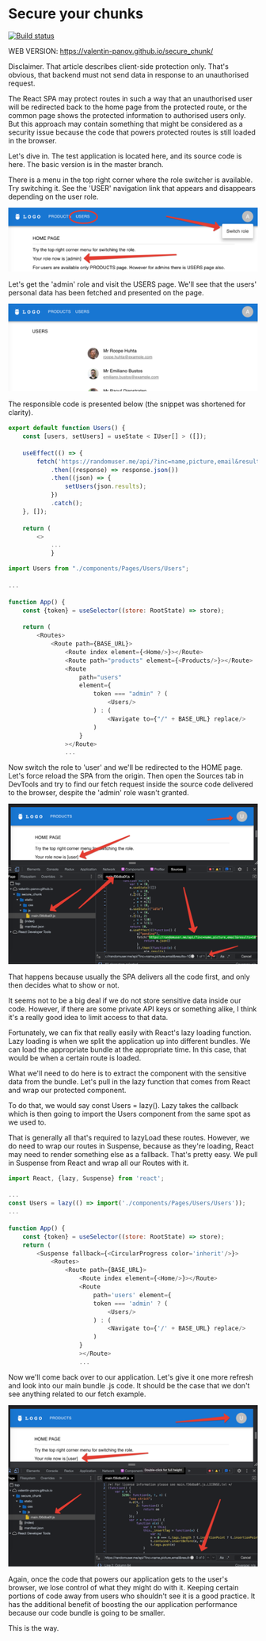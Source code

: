 # Secure your chunks

[![Build status](https://ci.appveyor.com/api/projects/status/b15eamwtlcqhwsed?svg=true)](https://ci.appveyor.com/project/vapanov/secure-chunk)

WEB VERSION: https://valentin-panov.github.io/secure_chunk/

Disclaimer. That article describes client-side protection only. That's obvious, that backend must not send data in
response to an unauthorised request.

The React SPA may protect routes in such a way that an unauthorised user will be redirected back to the home page from
the protected route, or the common page shows the protected information to authorised users only. But this approach may
contain something that might be considered as a security issue because the code that powers protected routes is still
loaded in the browser.

Let's dive in. The test application is located here, and its source code is here. The basic version is in the master
branch.

There is a menu in the top right corner where the role switcher is available. Try switching it. See the 'USER'
navigation link that appears and disappears depending on the user role.

![](public/1.png)

Let's get the 'admin' role and visit the USERS page. We'll see that the users' personal data has been fetched and
presented on the page.

![](public/2.png)

The responsible code is presented below (the snippet was shortened for clarity).

```javascript
export default function Users() {
    const [users, setUsers] = useState < IUser[] > ([]);

    useEffect(() => {
        fetch('https://randomuser.me/api/?inc=name,picture,email&results=10')
            .then((response) => response.json())
            .then((json) => {
                setUsers(json.results);
            })
            .catch();
    }, []);

    return (
        <>
            ...
            }
```

```javascript
import Users from "./components/Pages/Users/Users";

...

function App() {
    const {token} = useSelector((store: RootState) => store);

    return (
        <Routes>
            <Route path={BASE_URL}>
                <Route index element={<Home/>}></Route>
                <Route path="products" element={<Products/>}></Route>
                <Route
                    path="users"
                    element={
                        token === "admin" ? (
                            <Users/>
                        ) : (
                            <Navigate to={"/" + BASE_URL} replace/>
                        )
                    }
                ></Route>
                ...
```

Now switch the role to 'user' and we'll be redirected to the HOME page. Let's force reload the SPA from the origin. Then
open the Sources tab in DevTools and try to find our fetch request inside the source code delivered to the browser,
despite the 'admin' role wasn't granted.

![](public/3.png)

That happens because usually the SPA delivers all the code first, and only then decides what to show or not.

It seems not to be a big deal if we do not store sensitive data inside our code. However, if there are some private API
keys or something alike, I think it's a really good idea to limit access to that data.

Fortunately, we can fix that really easily with React's lazy loading function. Lazy loading is when we split the
application up into different bundles. We can load the appropriate bundle at the appropriate time. In this case, that
would be when a certain route is loaded.

What we'll need to do here is to extract the component with the sensitive data from the bundle. Let's pull in the lazy
function that comes from React and wrap our protected component.

To do that, we would say const Users = lazy(). Lazy takes the callback which is then going to import the Users component
from the same spot as we used to.

That is generally all that's required to lazyLoad these routes. However, we do need to wrap our routes in Suspense,
because as they're loading, React may need to render something else as a fallback. That's pretty easy. We pull in
Suspense from React and wrap all our Routes with it.

```javascript
import React, {lazy, Suspense} from 'react';

...
const Users = lazy(() => import('./components/Pages/Users/Users'));
...

function App() {
    const {token} = useSelector((store: RootState) => store);
    return (
        <Suspense fallback={<CircularProgress color='inherit'/>}>
            <Routes>
                <Route path={BASE_URL}>
                    <Route index element={<Home/>}></Route>
                    <Route
                        path='users' element={
                        token === 'admin' ? (
                            <Users/>
                        ) : (
                            <Navigate to={'/' + BASE_URL} replace/>
                        )
                    }
                    ></Route>
                    ...
```

Now we'll come back over to our application. Let's give it one more refresh and look into our main bundle .js code. It
should be the case that we don't see anything related to our fetch example.

![](public/4.png)

Again, once the code that powers our application gets to the user's browser, we lose control of what they might do with
it. Keeping certain portions of code away from users who shouldn't see it is a good practice. It has the additional
benefit of boosting the our application performance because our code bundle is going to be smaller.

This is the way.